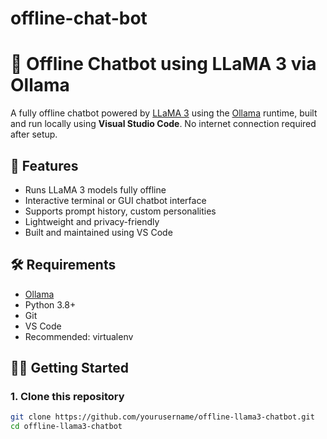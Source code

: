 # offline-chat-bot
# 🧠 Offline Chatbot using LLaMA 3 via Ollama

A fully offline chatbot powered by [LLaMA 3](https://llama.meta.com/) using the [Ollama](https://ollama.com) runtime, built and run locally using **Visual Studio Code**. No internet connection required after setup.

## 🚀 Features

- Runs LLaMA 3 models fully offline
- Interactive terminal or GUI chatbot interface
- Supports prompt history, custom personalities
- Lightweight and privacy-friendly
- Built and maintained using VS Code

## 🛠️ Requirements

- [Ollama](https://ollama.com/download)
- Python 3.8+
- Git
- VS Code
- Recommended: virtualenv

## 🧑‍💻 Getting Started

### 1. Clone this repository

```bash
git clone https://github.com/yourusername/offline-llama3-chatbot.git
cd offline-llama3-chatbot
